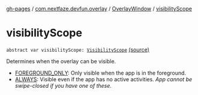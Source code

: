 [gh-pages](../../index.md) / [com.nextfaze.devfun.overlay](../index.md) / [OverlayWindow](index.md) / [visibilityScope](./visibility-scope.md)

# visibilityScope

`abstract var visibilityScope: `[`VisibilityScope`](../-visibility-scope/index.md) [(source)](https://github.com/NextFaze/dev-fun/tree/master/devfun/src/main/java/com/nextfaze/devfun/overlay/OverlayWindow.kt#L81)

Determines when the overlay can be visible.

* [FOREGROUND_ONLY](../-visibility-scope/-f-o-r-e-g-r-o-u-n-d_-o-n-l-y.md): Only visible when the app is in the foreground.
* [ALWAYS](../-visibility-scope/-a-l-w-a-y-s.md): Visible even if the app has no active activities. *App cannot be swipe-closed if you have one of these.*
